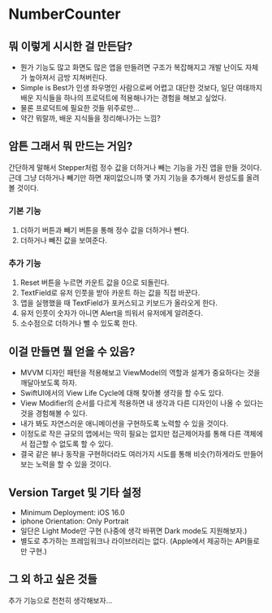 # NumberCounter
## 뭐 이렇게 시시한 걸 만든담?
- 뭔가 기능도 많고 화면도 많은 앱을 만들려면 구조가 복잡해지고 개발 난이도 자체가 높아져서 금방 지쳐버린다.
- Simple is Best가 인생 좌우명인 사람으로써 어렵고 대단한 것보다, 일단 여태까지 배운 지식들을 하나의 프로덕트에 적용해나가는 경험을 해보고 싶었다.
- 물론 프로덕트에 필요한 것들 위주로만...
- 약간 뭐랄까, 배운 지식들을 정리해나가는 느낌?
## 암튼 그래서 뭐 만드는 거임?
간단하게 말해서 Stepper처럼 정수 값을 더하거나 빼는 기능을 가진 앱을 만들 것이다.
근데 그냥 더하거나 빼기만 하면 재미없으니까 몇 가지 기능을 추가해서 완성도를 올려볼 것이다.
### 기본 기능
1. 더하기 버튼과 빼기 버튼을 통해 정수 값을 더하거나 뺀다.
2. 더하거나 빼진 값을 보여준다.
### 추가 기능
1. Reset 버튼을 누르면 카운트 값을 0으로 되돌린다.
2. TextField로 유저 인풋을 받아 카운트 하는 값을 직접 바꾼다.
3. 앱을 실행했을 때 TextField가 포커스되고 키보드가 올라오게 한다.
4. 유저 인풋이 숫자가 아니면 Alert을 띄워서 유저에게 알려준다.
5. 소수점으로 더하거나 뺄 수 있도록 한다.
## 이걸 만들면 뭘 얻을 수 있음?
- MVVM 디자인 패턴을 적용해보고 ViewModel의 역할과 설계가 중요하다는 것을 깨달아보도록 하자.
- SwiftUI에서의 View Life Cycle에 대해 찾아볼 생각을 할 수도 있다.
- View Modifier의 순서를 다르게 적용하면 내 생각과 다른 디자인이 나올 수 있다는 것을 경험해볼 수 있다.
- 내가 봐도 자연스러운 애니메이션을 구현하도록 노력할 수 있을 것이다.
- 이정도로 작은 규모의 앱에서는 딱히 필요는 없지만 접근제어자를 통해 다른 객체에서 접근할 수 없도록 할 수 있다.
- 결국 같은 뷰나 동작을 구현하더라도 여러가지 시도를 통해 비슷(?)하게라도 만들어보는 노력을 할 수 있을 것이다.
## Version Target 및 기타 설정
- Minimum Deployment: iOS 16.0
- iphone Orientation: Only Portrait
- 일단은 Light Mode만 구현 (나중에 생각 바뀌면 Dark mode도 지원해보자.)
- 별도로 추가하는 프레임워크나 라이브러리는 없다. (Apple에서 제공하는 API들로만 구현.)
## 그 외 하고 싶은 것들
추가 기능으로 천천히 생각해보자...
